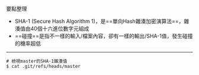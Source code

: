 要點整理
- SHA-1 (Secure Hash Algorithm 1)，是==單向Hash雜湊加密演算法==，雜湊值由40個十六進位數字元組成
- ==碰撞==是指不一樣的輸入/檔案內容，卻有一樣的輸出/SHA-1值，發生碰撞的機率超低

---

```
# 檢視master的SHA-1雜湊值
$ cat .git/refs/heads/master
```
